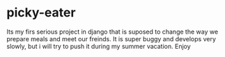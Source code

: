 # picky-eater
Its my firs serious project in django that is suposed to change the way we prepare meals and meet our freinds.
It is super buggy and develops very slowly, but i will try to push it during my summer vacation.
Enjoy
